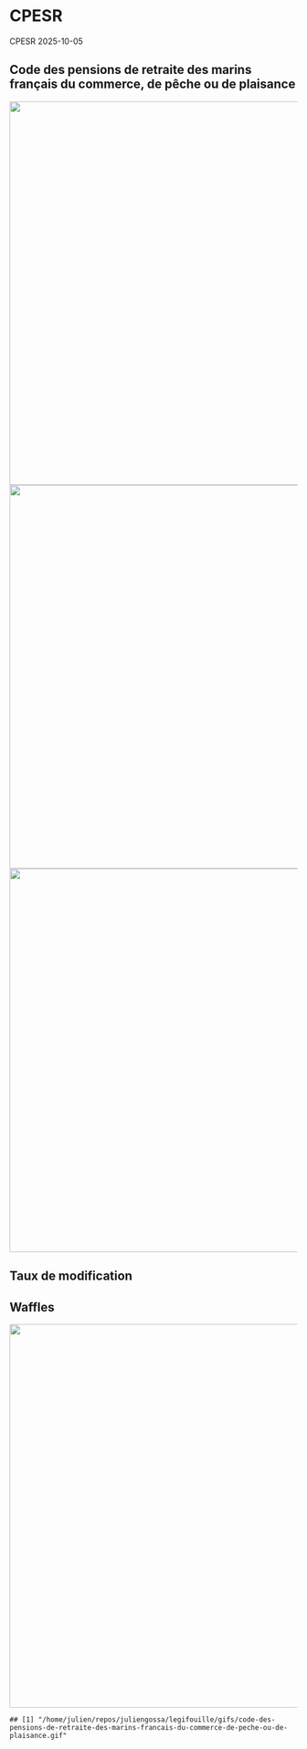 CPESR
================
CPESR
2025-10-05

## Code des pensions de retraite des marins français du commerce, de pêche ou de plaisance

<img src="/home/julien/repos/juliengossa/legifouille/codes/code-des-pensions-de-retraite-des-marins-francais-du-commerce-de-peche-ou-de-plaisance/legifouille-code_files/figure-gfm/versions-1.png" width="672" />

<img src="/home/julien/repos/juliengossa/legifouille/codes/code-des-pensions-de-retraite-des-marins-francais-du-commerce-de-peche-ou-de-plaisance/legifouille-code_files/figure-gfm/modifications-1.png" width="672" />
<img src="/home/julien/repos/juliengossa/legifouille/codes/code-des-pensions-de-retraite-des-marins-francais-du-commerce-de-peche-ou-de-plaisance/legifouille-code_files/figure-gfm/taille_modifications-1.png" width="672" />

## Taux de modification

## Waffles

<img src="/home/julien/repos/juliengossa/legifouille/codes/code-des-pensions-de-retraite-des-marins-francais-du-commerce-de-peche-ou-de-plaisance/legifouille-code_files/figure-gfm/unnamed-chunk-4-1.png" width="672" />

    ## [1] "/home/julien/repos/juliengossa/legifouille/gifs/code-des-pensions-de-retraite-des-marins-francais-du-commerce-de-peche-ou-de-plaisance.gif"
